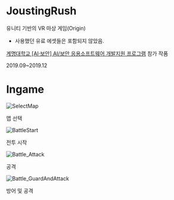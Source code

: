 # JoustingRush
유니티 기반의 VR 마상 게임(Origin)

+ 사용했던 유료 에셋들은 포함되지 않았음.

[계명대학교 [AI·보안] AI/보안 응용소프트웨어 개발지원 프로그램](http://inv.kmu.ac.kr/inv/43132/subview.do?enc=Zm5jdDF8QEB8JTJGYmJzJTJGaW52JTJGODgzNyUyRjg2MjQzJTJGYXJ0Y2xWaWV3LmRvJTNGcGFnZSUzRDExJTI2c3JjaENvbHVtbiUzRHNqJTI2c3JjaFdyZCUzRCUyNmJic0NsU2VxJTNEJTI2YmJzT3BlbldyZFNlcSUzRCUyNnJnc0JnbmRlU3RyJTNEJTI2cmdzRW5kZGVTdHIlM0QlMjZpc1ZpZXdNaW5lJTNEZmFsc2UlMjZwYXNzd29yZCUzRCUyNg%3D%3D)
참가 작품

2019.09~2019.12

# Ingame
![SelectMap](https://user-images.githubusercontent.com/24224903/79640244-7b961900-81cb-11ea-9ba0-6ea94fbf5c1d.gif)

맵 선택

![BattleStart](https://user-images.githubusercontent.com/24224903/79640243-7933bf00-81cb-11ea-9441-1dba3b6b2b1c.gif)

전투 시작

![Battle_Attack](https://user-images.githubusercontent.com/24224903/79640238-73d67480-81cb-11ea-9422-2645b4cd50ad.gif)

공격

![Battle_GuardAndAttack](https://user-images.githubusercontent.com/24224903/79640242-7769fb80-81cb-11ea-86b1-5664fa624aaa.gif)

방어 및 공격
